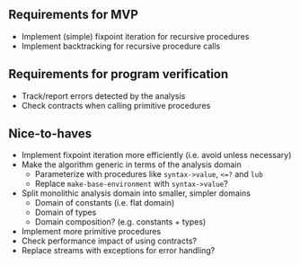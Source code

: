 ## Requirements for MVP

- Implement (simple) fixpoint iteration for recursive procedures
- Implement backtracking for recursive procedure calls

## Requirements for program verification

- Track/report errors detected by the analysis
- Check contracts when calling primitive procedures

## Nice-to-haves

- Implement fixpoint iteration more efficiently (i.e. avoid unless necessary)
- Make the algorithm generic in terms of the analysis domain
    - Parameterize with procedures like `syntax->value`, `<=?` and `lub`
    - Replace `make-base-environment` with `syntax->value`?
- Split monolithic analysis domain into smaller, simpler domains
    - Domain of constants (i.e. flat domain)
    - Domain of types
    - Domain composition? (e.g. constants + types)
- Implement more primitive procedures
- Check performance impact of using contracts?
- Replace streams with exceptions for error handling?
